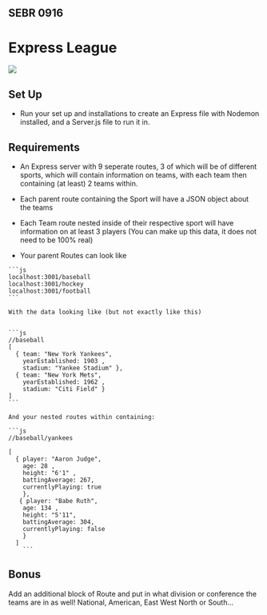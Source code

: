 ## SEBR 0916

# Express League

![](https://encrypted-tbn0.gstatic.com/images?q=tbn:ANd9GcRBWoXjyWIuDPtTOw4Z4gH7B1cBrIWhjG_hfQ&s)

## Set Up
  - Run your set up and installations to create an Express file with Nodemon installed, and a Server.js file to run it in.

## Requirements
  - An Express server with 9 seperate routes, 3 of which will be of different sports, which will contain information on teams, with each team then containing (at least) 2 teams within.
  - Each parent route containing the Sport will have a JSON object about the teams
  - Each Team route nested inside of their respective sport will have information on at least 3 players (You can make up this data, it does not need to be 100% real)
    
  -   Your parent Routes can look like

    ```js
    localhost:3001/baseball
    localhost:3001/hockey
    localhost:3001/football
    ```

    With the data looking like (but not exactly like this)

    
    ```js
    //baseball
    [
      { team: "New York Yankees", 
        yearEstablished: 1903 ,
        stadium: "Yankee Stadium" },
      { team: "New York Mets", 
        yearEstablished: 1962 ,
        stadium: "Citi Field" }
    ]
    ```

    And your nested routes within containing:

    ```js
    //baseball/yankees

    [ 
      { player: "Aaron Judge",
        age: 28 ,
        height: "6'1" ,
        battingAverage: 267,
        currentlyPlaying: true
        },
       { player: "Babe Ruth",
        age: 134 ,
        height: "5'11",
        battingAverage: 304,
        currentlyPlaying: false
        }
      ]
        ```

## Bonus 
  Add an additional block of Route and put in what division or conference the teams are in as well! National, American, East West North or South...
    
